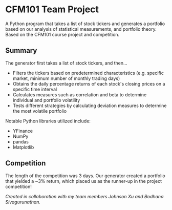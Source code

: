 # CFM101 Team Project #
A Python program that takes a list of stock tickers and generates a portfolio based on our analysis of statistical measurements, and portfolio theory. Based on the CFM101 course project and competition.

## Summary ##
The generator first takes a list of stock tickers, and then... 
* Filters the tickers based on predetermined characteristics (e.g. specific market, minimum number of monthly trading days)
* Obtains the daily percentage returns of each stock's closing prices on a specific time interval
* Calculates measures such as correlation and beta to determine individual and portfolio volatility 
* Tests different strategies by calculating deviation measures to determine the most volatile portfolio  

Notable Python libraries utilized include:
* YFinance
* NumPy
* pandas
* Matplotlib

## Competition ##
The length of the competition was 3 days. Our generator created a portfolio that yielded a ~3% return, which placed us as the runner-up in the project competition!

*Created in collaboration with my team members Johnson Xu and Bodhana Sivagurunathan.*
